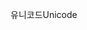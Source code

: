 <span data-ttu-id="2bc9c-101">유니코드</span><span class="sxs-lookup"><span data-stu-id="2bc9c-101">Unicode</span></span>